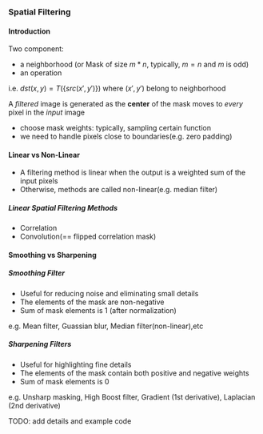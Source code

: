 ### Spatial Filtering

#### Introduction

Two component:  
- a neighborhood (or Mask of size $m*n$, typically, $m = n$ and $m$ is odd)
- an operation  

i.e. $dst(x,y) = T(\{src(x', y')\})$ where $(x', y')$ belong to neighborhood

A *filtered* image is generated as the **center** of the mask moves to *every* pixel in the *input* image

- choose mask weights: typically, sampling certain function
- we need to handle pixels close to boundaries(e.g. zero padding)

#### Linear vs Non-Linear 

- A filtering method is linear when the output is a weighted sum of the input pixels
- Otherwise, methods are called non-linear(e.g. median filter)

##### Linear Spatial Filtering Methods  

- Correlation
- Convolution(== flipped correlation mask)

#### Smoothing vs Sharpening

##### Smoothing Filter

- Useful for reducing noise and eliminating small details  
- The elements of the mask are non-negative 
- Sum of mask elements is 1 (after normalization) 

e.g. Mean filter, Guassian blur, Median filter(non-linear),etc

##### Sharpening Filters

- Useful for highlighting fine details  
- The elements of the mask contain both positive and negative weights  
- Sum of mask elements is 0

e.g. Unsharp masking, High Boost filter, Gradient (1st derivative), Laplacian (2nd derivative) 

TODO: add details and example code

